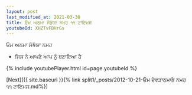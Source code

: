 ```yaml
---
layout: post
last_modified_at: 2021-03-30
title: ਓਮ ਅਠਮਾ ਸੰਭੱਯਾ ਨਮਹ ੧੧ ਟਾਇਮਸ
youtubeId: XHZTvFBHrGs
---
```

 
 
 ਓਮ ਅਠਮਾ ਸੰਭੱਯਾ ਨਮਹ  
 
 -  ਜਿਸ ਨੇ ਆਪਣੇ ਆਪ ਨੂੰ ਬਣਾਇਆ ਹੈ 
 
  
 
  
 
 
 
 
 
 


{% include youtubePlayer.html id=page.youtubeId %}
 
[Next]({{ site.baseurl }}{% link  split1/_posts/2012-10-21-ਓਮ ਦੇਵੜਾਠਮਾਣੇ ਨਮਹ ੧੧ ਟਾਇਮਸ.md%})
 
